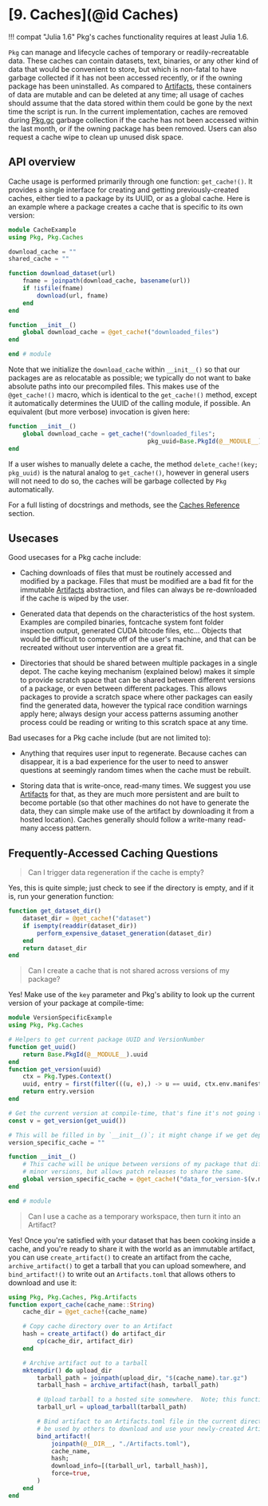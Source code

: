 # [**9.** Caches](@id Caches)

!!! compat "Julia 1.6"
    Pkg's caches functionality requires at least Julia 1.6.

`Pkg` can manage and lifecycle caches of temporary or readily-recreatable data.
These caches can contain datasets, text, binaries, or any other kind of data that would be convenient to store, but which is non-fatal to have garbage collected if it has not been accessed recently, or if the owning package has been uninstalled.
As compared to [Artifacts](@ref), these containers of data are mutable and can be deleted at any time; all usage of caches should assume that the data stored within them could be gone by the next time the script is run.
In the current implementation, caches are removed during [Pkg.gc](@ref) garbage collection if the cache has not been accessed within the last month, or if the owning package has been removed.
Users can also request a cache wipe to clean up unused disk space.

## API overview

Cache usage is performed primarily through one function: `get_cache!()`.
It provides a single interface for creating and getting previously-created caches, either tied to a package by its UUID, or as a global cache.
Here is an example where a package creates a cache that is specific to its own version:

```julia
module CacheExample
using Pkg, Pkg.Caches

download_cache = ""
shared_cache = ""

function download_dataset(url)
    fname = joinpath(download_cache, basename(url))
    if !isfile(fname)
        download(url, fname)
    end
end

function __init__()
    global download_cache = @get_cache!("downloaded_files")
end

end # module
```

Note that we initialize the `download_cache` within `__init__()` so that our packages are as relocatable as possible; we typically do not want to bake absolute paths into our precompiled files.
This makes use of the `@get_cache!()` macro, which is identical to the `get_cache!()` method, except it automatically determines the UUID of the calling module, if possible.
An equivalent (but more verbose) invocation is given here:
```julia
function __init__()
    global download_cache = get_cache!("downloaded_files";
                                       pkg_uuid=Base.PkgId(@__MODULE__).uuid)
end
```

If a user wishes to manually delete a cache, the method `delete_cache!(key; pkg_uuid)` is the natural analog to `get_cache!()`, however in general users will not need to do so, the caches will be garbage collected by `Pkg` automatically.

For a full listing of docstrings and methods, see the [Caches Reference](@ref) section.

## Usecases

Good usecases for a Pkg cache include:

* Caching downloads of files that must be routinely accessed and modified by a package.  Files that must be modified are a bad fit for the immutable [Artifacts](@ref) abstraction, and files can always be re-downloaded if the cache is wiped by the user.

* Generated data that depends on the characteristics of the host system.  Examples are compiled binaries, fontcache system font folder inspection output, generated CUDA bitcode files, etc...  Objects that would be difficult to compute off of the user's machine, and that can be recreated without user intervention are a great fit.

* Directories that should be shared between multiple packages in a single depot.  The cache keying mechanism (explained below) makes it simple to provide scratch space that can be shared between different versions of a package, or even between different packages.  This allows packages to provide a scratch space where other packages can easily find the generated data, however the typical race condition warnings apply here; always design your access patterns assuming another process could be reading or writing to this scratch space at any time.

Bad usecases for a Pkg cache include (but are not limited to):

* Anything that requires user input to regenerate.  Because caches can disappear, it is a bad experience for the user to need to answer questions at seemingly random times when the cache must be rebuilt.

* Storing data that is write-once, read-many times.  We suggest you use [Artifacts](@ref) for that, as they are much more persistent and are built to become portable (so that other machines do not have to generate the data, they can simple make use of the artifact by downloading it from a hosted location).  Caches generally should follow a write-many read-many access pattern.

## Frequently-Accessed Caching Questions

> Can I trigger data regeneration if the cache is empty?

Yes, this is quite simple; just check to see if the directory is empty, and if it is, run your generation function:

```julia
function get_dataset_dir()
    dataset_dir = @get_cache!("dataset")
    if isempty(readdir(dataset_dir))
        perform_expensive_dataset_generation(dataset_dir)
    end
    return dataset_dir
end
```

> Can I create a cache that is not shared across versions of my package?

Yes!  Make use of the `key` parameter and Pkg's ability to look up the current version of your package at compile-time:

```julia
module VersionSpecificExample
using Pkg, Pkg.Caches

# Helpers to get current package UUID and VersionNumber
function get_uuid()
    return Base.PkgId(@__MODULE__).uuid
end
function get_version(uuid)
    ctx = Pkg.Types.Context()
    uuid, entry = first(filter(((u, e),) -> u == uuid, ctx.env.manifest))
    return entry.version
end

# Get the current version at compile-time, that's fine it's not going to change. ;)
const v = get_version(get_uuid())

# This will be filled in by `__init__()`; it might change if we get deployed somewhere
version_specific_cache = ""

function __init__()
    # This cache will be unique between versions of my package that different major and
    # minor versions, but allows patch releases to share the same.
    global version_specific_cache = @get_cache!("data_for_version-$(v.major).$(v.minor)")
end

end # module
```

> Can I use a cache as a temporary workspace, then turn it into an Artifact?

Yes!  Once you're satisfied with your dataset that has been cooking inside a cache, and you're ready to share it with the world as an immutable artifact, you can use `create_artifact()` to create an artifact from the cache, `archive_artifact()` to get a tarball that you can upload somewhere, and `bind_artifact!()` to write out an `Artifacts.toml` that allows others to download and use it:

```julia
using Pkg, Pkg.Caches, Pkg.Artifacts
function export_cache(cache_name::String)
    cache_dir = @get_cache!(cache_name)

    # Copy cache directory over to an Artifact
    hash = create_artifact() do artifact_dir
        cp(cache_dir, artifact_dir)
    end

    # Archive artifact out to a tarball
    mktempdir() do upload_dir
        tarball_path = joinpath(upload_dir, "$(cache_name).tar.gz")
        tarball_hash = archive_artifact(hash, tarball_path)

        # Upload tarball to a hosted site somewhere.  Note; this function does not exist:
        tarball_url = upload_tarball(tarball_path)

        # Bind artifact to an Artifacts.toml file in the current directory; this file can
        # be used by others to download and use your newly-created Artifact!
        bind_artifact!(
            joinpath(@__DIR__, "./Artifacts.toml"),
            cache_name,
            hash;
            download_info=[(tarball_url, tarball_hash)],
            force=true,
        )
    end
end
```